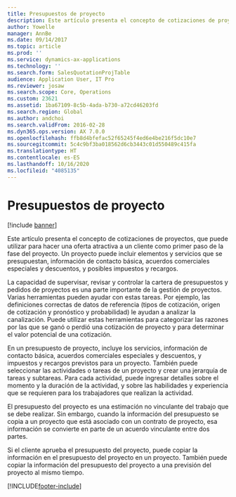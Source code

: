 ```yaml
---
title: Presupuestos de proyecto
description: Este artículo presenta el concepto de cotizaciones de proyectos, que puede utilizar para hacer una oferta atractiva a un cliente como primer paso de la fase del proyecto. Un proyecto puede incluir elementos y servicios que se presupuestan, información de contacto básica, acuerdos comerciales especiales y descuentos, y posibles impuestos y recargos.
author: Yowelle
manager: AnnBe
ms.date: 09/14/2017
ms.topic: article
ms.prod: ''
ms.service: dynamics-ax-applications
ms.technology: ''
ms.search.form: SalesQuotationProjTable
audience: Application User, IT Pro
ms.reviewer: josaw
ms.search.scope: Core, Operations
ms.custom: 23621
ms.assetid: 1ba67109-8c5b-4ada-b730-a72cd46203fd
ms.search.region: Global
ms.author: andchoi
ms.search.validFrom: 2016-02-28
ms.dyn365.ops.version: AX 7.0.0
ms.openlocfilehash: ffb8d4bfefac52f65245f4ed6e4be216f5dc10e7
ms.sourcegitcommit: 5c4c9bf3ba018562d6cb3443c01d550489c415fa
ms.translationtype: HT
ms.contentlocale: es-ES
ms.lasthandoff: 10/16/2020
ms.locfileid: "4085135"
---
```

# <a name="project-quotations"></a>Presupuestos de proyecto

[!include [banner](../includes/banner.md)]

Este artículo presenta el concepto de cotizaciones de proyectos, que puede utilizar para hacer una oferta atractiva a un cliente como primer paso de la fase del proyecto. Un proyecto puede incluir elementos y servicios que se presupuestan, información de contacto básica, acuerdos comerciales especiales y descuentos, y posibles impuestos y recargos. 

La capacidad de supervisar, revisar y controlar la cartera de presupuestos y pedidos de proyectos es una parte importante de la gestión de proyectos. Varias herramientas pueden ayudar con estas tareas. Por ejemplo, las definiciones correctas de datos de referencia (tipos de cotización, origen de cotización y pronóstico y probabilidad) le ayudan a analizar la canalización. Puede utilizar estas herramientas para categorizar las razones por las que se ganó o perdió una cotización de proyecto y para determinar el valor potencial de una cotización. 

En un presupuesto de proyecto, incluye los servicios, información de contacto básica, acuerdos comerciales especiales y descuentos, y impuestos y recargos previstos para un proyecto. También puede seleccionar las actividades o tareas de un proyecto y crear una jerarquía de tareas y subtareas. Para cada actividad, puede ingresar detalles sobre el momento y la duración de la actividad, y sobre las habilidades y experiencia que se requieren para los trabajadores que realizan la actividad. 

El presupuesto del proyecto es una estimación no vinculante del trabajo que se debe realizar. Sin embargo, cuando la información del presupuesto se copia a un proyecto que está asociado con un contrato de proyecto, esa información se convierte en parte de un acuerdo vinculante entre dos partes. 

Si el cliente aprueba el presupuesto del proyecto, puede copiar la información en el presupuesto del proyecto en un proyecto. También puede copiar la información del presupuesto del proyecto a una previsión del proyecto al mismo tiempo.





[!INCLUDE[footer-include](../includes/footer-banner.md)]